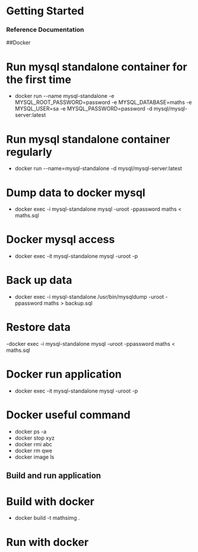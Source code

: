 # Getting Started

### Reference Documentation
##Docker
# Run mysql standalone container for the first time
- docker run --name mysql-standalone -e MYSQL_ROOT_PASSWORD=password -e MYSQL_DATABASE=maths -e MYSQL_USER=sa -e MYSQL_PASSWORD=password -d mysql/mysql-server:latest

# Run mysql standalone container regularly
- docker run --name=mysql-standalone -d mysql/mysql-server:latest

# Dump data to docker mysql
- docker exec -i  mysql-standalone mysql -uroot -ppassword maths < maths.sql

# Docker mysql access
- docker exec -it mysql-standalone mysql -uroot -p

# Back up data
-  docker exec -i mysql-standalone /usr/bin/mysqldump -uroot -ppassword maths > backup.sql

# Restore data
-docker exec -i  mysql-standalone mysql -uroot -ppassword maths < maths.sql

# Docker run application
- docker exec -it mysql-standalone mysql -uroot -p

# Docker useful command
- docker ps -a
- docker stop xyz
- docker rmi abc
- docker rm qwe
- docker image ls

## Build and run application
# Build with docker
- docker build -t mathsimg .

# Run with docker

